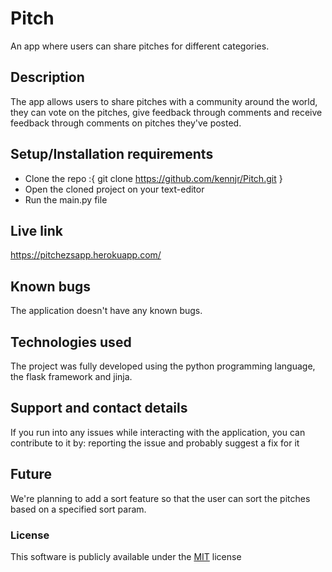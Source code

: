 # Pitch
An app where users can share pitches for different categories.

## Description
The app allows users to share pitches with a community around the world, they can vote on the pitches, give feedback through comments and receive feedback through comments on pitches they've posted. 

## Setup/Installation requirements
* Clone the repo :{ git clone https://github.com/kennjr/Pitch.git }
* Open the cloned project on your text-editor
* Run the main.py file

## Live link
https://pitchezsapp.herokuapp.com/

## Known bugs
The application doesn't have any known bugs.

## Technologies used
The project was fully developed using the python programming language, the flask framework and jinja.

## Support and contact details
If you run into any issues while interacting with the application, you can contribute to it by: reporting the issue and probably suggest a fix for it

## Future
We're planning to add a sort feature so that the user can sort the pitches based on a specified sort param.

### License 
This software is publicly available under the [MIT](LICENSE) license